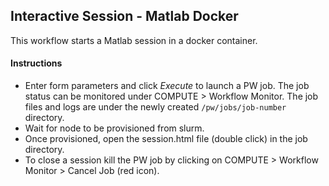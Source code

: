 ## Interactive Session - Matlab Docker

This workflow starts a Matlab session in a docker container.

#### Instructions

- Enter form parameters and click _Execute_ to launch a PW job. The job status can be monitored under COMPUTE > Workflow Monitor. The job files and logs are under the newly created `/pw/jobs/job-number` directory.
- Wait for node to be provisioned from slurm.
- Once provisioned, open the session.html file (double click) in the job directory.
- To close a session kill the PW job by clicking on COMPUTE > Workflow Monitor > Cancel Job (red icon).
